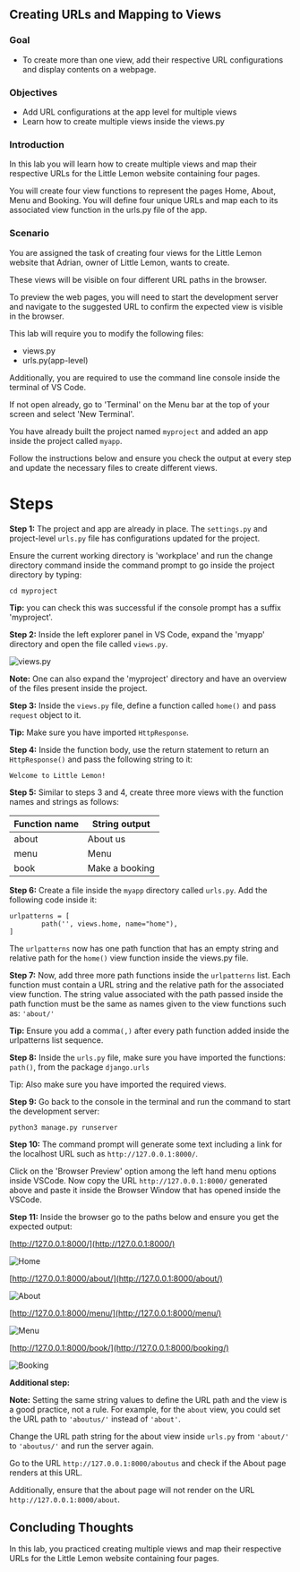 ## Creating URLs and Mapping to Views


### Goal

- To create more than one view, add their respective URL configurations and display contents on a webpage.

### Objectives

- Add URL configurations at the app level for multiple views
- Learn how to create multiple views inside the views.py


### Introduction

In this lab you will learn how to create multiple views and map their respective URLs for the Little Lemon website containing four pages.

You will create four view functions to represent the pages Home, About, Menu and Booking. You will define four unique URLs and map each to its associated view function in the urls.py file of the app.

### Scenario

You are assigned the task of creating four views for the Little Lemon website that Adrian, owner of Little Lemon, wants to create.

These views will be visible on four different URL paths in the browser.

To preview the web pages, you will need to start the development server and navigate to the suggested URL to confirm the expected view is visible in the browser.

This lab will require you to modify the following files:

- views.py
- urls.py(app-level)

Additionally, you are required to use the command line console inside the terminal of VS Code.

If not open already, go to 'Terminal' on the Menu bar at the top of your screen and select 'New Terminal'.


You have already built the project named ```myproject``` and added an app inside the project called ```myapp```.

Follow the instructions below and ensure you check the output at every step and update the necessary files to create different views.

# Steps

**Step 1:**
 The project and app are already in place. The ```settings.py``` and project-level ```urls.py``` file has configurations updated for the project.

Ensure the current working directory is 'workplace' and run the change directory command inside the command prompt to go inside the project directory by typing:

```cd myproject```


**Tip:** you can check this was successful if the console prompt has a suffix 'myproject'.

**Step 2:**
 Inside the left explorer panel in VS Code, expand the 'myapp' directory and open the file called ```views.py```.

![views.py](assets/03_views.png)

**Note:** One can also expand the 'myproject' directory and have an overview of the files present inside the project.

**Step 3:**
 Inside the ```views.py``` file, define a function called ```home()``` and pass ```request``` object to it.

**Tip:** Make sure you have imported ```HttpResponse```.

**Step 4:**
 Inside the function body, use the return statement to return an ```HttpResponse()``` and pass the following string to it:

```Welcome to Little Lemon!```


**Step 5:**
 Similar to steps 3 and 4, create three more views with the function names and strings as follows:

| **Function name** | **String output** |
| --- | --- |
| about | About us |
| menu | Menu |
| book | Make a booking |

**Step 6:**
 Create a file inside the ```myapp``` directory called ```urls.py```. Add the following code inside it:

```
urlpatterns = [     
        path('', views.home, name="home"),    
]

```

The ```urlpatterns``` now has one path function that has an empty string and relative path for the ```home()``` view function inside the views.py file.

**Step 7:**
 Now, add three more path functions inside the ```urlpatterns``` list. Each function must contain a URL string and the relative path for the associated view function. The string value associated with the path passed inside the path function must be the same as names given to the view functions such as: ```'about/'```

**Tip:** Ensure you add a comma```(,)``` after every path function added inside the urlpatterns list sequence.

**Step 8:**
 Inside the ```urls.py``` file, make sure you have imported the functions: ```path()```, from the package ```django.urls```

Tip: Also make sure you have imported the required views.

**Step 9:**
 Go back to the console in the terminal and run the command to start the development server:

```python3 manage.py runserver```


**Step 10:**
 The command prompt will generate some text including a link for the localhost URL such as ```http://127.0.0.1:8000/```.

Click on the 'Browser Preview' option among the left hand menu options inside VSCode. Now copy the URL ```http://127.0.0.1:8000/``` generated above and paste it inside the Browser Window that has opened inside the VSCode.

**Step 11:**
 Inside the browser go to the paths below and ensure you get the expected output:

[http://127.0.0.1:8000/](http://127.0.0.1:8000/)

![Home](assets/03_home.png)

[http://127.0.0.1:8000/about/](http://127.0.0.1:8000/about/)

![About](assets/03_about.png)

[http://127.0.0.1:8000/menu/](http://127.0.0.1:8000/menu/)

![Menu](assets/03_menu.png)

[http://127.0.0.1:8000/book/](http://127.0.0.1:8000/booking/)

![Booking](assets/03_book.png)

**Additional step:**

**Note:** Setting the same string values to define the URL path and the view is a good practice, not a rule. For example, for the ```about``` view, you could set the URL path to ```'aboutus/'``` instead of ```'about'```.

Change the URL path string for the about view inside ```urls.py``` from ```'about/'``` to ```'aboutus/'``` and run the server again.

Go to the URL ```http://127.0.0.1:8000/aboutus``` and check if the About page renders at this URL.

Additionally, ensure that the about page will not render on the URL ```http://127.0.0.1:8000/about```.

## Concluding Thoughts

In this lab, you practiced creating multiple views and map their respective URLs for the Little Lemon website containing four pages.